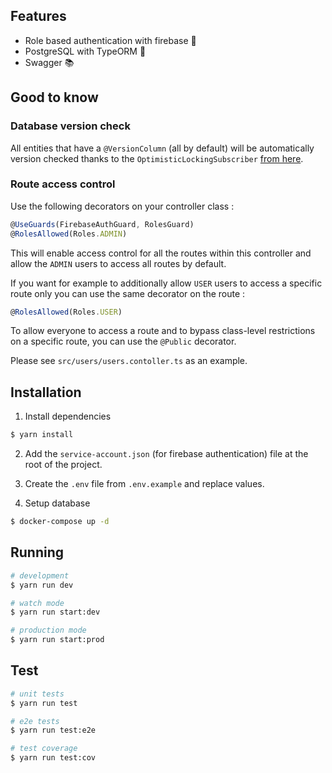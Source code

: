 ## Features
- Role based authentication with firebase 🔐
- PostgreSQL with TypeORM 💾
- Swagger 📚

## Good to know
### Database version check
All entities that have a `@VersionColumn` (all by default) will be automatically version checked thanks to the `OptimisticLockingSubscriber` [from here](https://github.com/typeorm/typeorm/issues/3608#issuecomment-476352843).

### Route access control
Use the following decorators on your controller class :
```ts
@UseGuards(FirebaseAuthGuard, RolesGuard)
@RolesAllowed(Roles.ADMIN)
```
This will enable access control for all the routes within this controller and allow the `ADMIN` users to access all routes by default.

If you want for example to additionally allow `USER` users to access a specific route only you can use the same decorator on the route :
```ts
@RolesAllowed(Roles.USER)
```
To allow everyone to access a route and to bypass class-level restrictions on a specific route, you can use the `@Public` decorator.

Please see `src/users/users.contoller.ts` as an example.
## Installation

1. Install dependencies
```bash
$ yarn install
```

2. Add the `service-account.json` (for firebase authentication) file at the root of the project.
3. Create the `.env` file from `.env.example` and replace values.

4. Setup database
```bash
$ docker-compose up -d

```
## Running

```bash
# development
$ yarn run dev

# watch mode
$ yarn run start:dev

# production mode
$ yarn run start:prod
```

## Test

```bash
# unit tests
$ yarn run test

# e2e tests
$ yarn run test:e2e

# test coverage
$ yarn run test:cov
```

